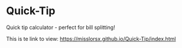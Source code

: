 # Quick-Tip
Quick tip calculator - perfect for bill splitting!

This is te link to view: https://misslorsx.github.io/Quick-Tip/index.html
